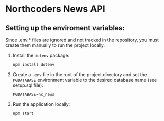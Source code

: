 # Northcoders News API


## Setting up the enviroment variables:


Since .env.* files are ignored and not tracked in the repository, you must create them manually to run the project locally.


1. Install the `dotenv` package:
   ```bash
   npm install dotenv
   ```

2. Create a `.env` file in the root of the project directory and set the `PGDATABASE` environment variable to the desired database name (see setup.sql file):
   ```env
   PGDATABASE=nc_news
   ```

3. Run the application locally:
   ```bash
   npm start
   ```